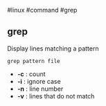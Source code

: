 #linux #command #grep
## grep
Display lines matching a pattern

`grep pattern file`

- **-c** : count
- **-i** : ignore case
- **-n** : line number
- **-v** : lines that do not match